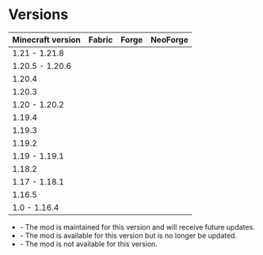 # Versions

<script lang="ts" setup>
const Yes = () => "✅ Maintained";
const Old = () => "☑️ Available";
const Not = () => "⛔ Unavailable";
</script>

<table>
	<thead>
		<tr>
			<th>Minecraft version</th>
			<th>Fabric</th>
			<th>Forge</th>
			<th>NeoForge</th>
		</tr>
	</thead>
	<tbody>
		<tr>
			<td>1.21 - 1.21.8</td>
			<td><Yes /></td>
			<td><Not /></td>
			<td><Yes /></td>
		</tr>
		<tr>
			<td>1.20.5 - 1.20.6</td>
			<td><Not /></td>
			<td><Not /></td>
			<td><Not /></td>
		</tr>
		<tr>
			<td>1.20.4</td>
			<td><Yes /></td>
			<td><Not /></td>
			<td><Yes /></td>
		</tr>
		<tr>
			<td>1.20.3</td>
			<td><Not /></td>
			<td><Not /></td>
			<td><Not /></td>
		</tr>
		<tr>
			<td>1.20 - 1.20.2</td>
			<td><Yes /></td>
			<td><Yes /></td>
			<td><Not /></td>
		</tr>
		<tr>
			<td>1.19.4</td>
			<td><Yes /></td>
			<td><Yes /></td>
			<td><Not /></td>
		</tr>
		<tr>
			<td>1.19.3</td>
			<td><Old /></td>
			<td><Old /></td>
			<td><Not /></td>
		</tr>
		<tr>
			<td>1.19.2</td>
			<td><Yes /></td>
			<td><Yes /></td>
			<td><Not /></td>
		</tr>
		<tr>
			<td>1.19 - 1.19.1</td>
			<td><Not /></td>
			<td><Not /></td>
			<td><Not /></td>
		</tr>
		<tr>
			<td>1.18.2</td>
			<td><Yes /></td>
			<td><Yes /></td>
			<td><Not /></td>
		</tr>
		<tr>
			<td>1.17 - 1.18.1</td>
			<td><Not /></td>
			<td><Not /></td>
			<td><Not /></td>
		</tr>
		<tr>
			<td>1.16.5</td>
			<td><Old /></td>
			<td><Old /></td>
			<td><Not /></td>
		</tr>
		<tr>
			<td>1.0 - 1.16.4</td>
			<td><Not /></td>
			<td><Not /></td>
			<td><Not /></td>
		</tr>
	</tbody>
</table>

- <Yes /> - The mod is maintained for this version and will receive future updates.
- <Old /> - The mod is available for this version but is no longer be updated.
- <Not /> - The mod is not available for this version.